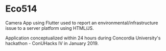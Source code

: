 # Eco514

Camera App using Flutter used to report an environmental/infrastructure issue to a server platform using HTML/JS.

Application conceptualized within 24 hours during Concordia University's hackathon - ConUHacks IV in January 2019.
